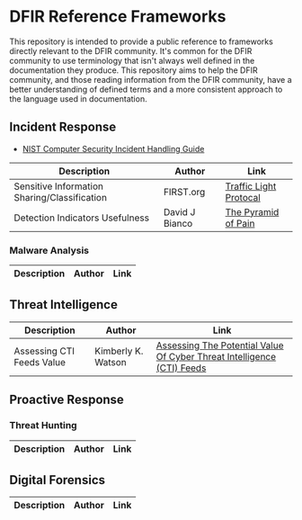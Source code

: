 # DFIR Reference Frameworks
This repository is intended to provide a public reference to frameworks directly relevant to the DFIR community. It's common for the DFIR community to use terminology that isn't always well defined in the documentation they produce. This repository aims to help the DFIR community, and those reading information from the DFIR community, have a better understanding of defined terms and a more consistent approach to the language used in documentation.


## **Incident Response** 

* [NIST Computer Security Incident Handling Guide](https://www.nist.gov/privacy-framework/nist-sp-800-61)

|Description | Author | Link|
|-|-|-|
|Sensitive Information Sharing/Classification|FIRST.org|[Traffic Light Protocal](https://www.first.org/tlp/)|
|Detection Indicators Usefulness |David J Bianco|[The Pyramid of Pain](http://detect-respond.blogspot.com/2013/03/the-pyramid-of-pain.html)|

### Malware Analysis

|Description | Author | Link|
|-|-|-|


## **Threat Intelligence** 

|Description | Author | Link|
|-|-|-|
|Assessing CTI Feeds Value|Kimberly K. Watson|[Assessing The Potential Value Of Cyber Threat Intelligence (CTI) Feeds](https://www.cisa.gov/sites/default/files/publications/Assessing%20Cyber%20Threat%20Intelligence%20Threat%20Feeds_508c.pdf)|


## **Proactive Response** 

### Threat Hunting

|Description | Author | Link|
|-|-|-|


## **Digital Forensics**

|Description | Author | Link|
|-|-|-|
